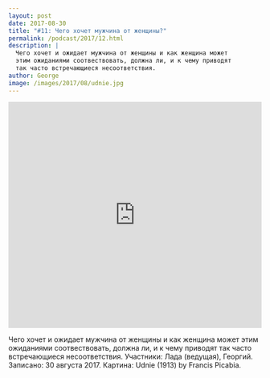 ```yaml
---
layout: post
date: 2017-08-30
title: "#11: Чего хочет мужчина от женщины?"
permalink: /podcast/2017/12.html
description: |
  Чего хочет и ожидает мужчина от женщины и как женщина может
  этим ожиданиями соотвествовать, должна ли, и к чему приводят
  так часто встречающиеся несоответствия.
author: George
image: /images/2017/08/udnie.jpg
---
```


<iframe width="100%" height="450" scrolling="no" frameborder="no" src="https://w.soundcloud.com/player/?url=https%3A//api.soundcloud.com/tracks/340729754&amp;color=ff5500&amp;auto_play=false&amp;hide_related=false&amp;show_comments=true&amp;show_user=true&amp;show_reposts=false&amp;visual=true"></iframe>

Чего хочет и ожидает мужчина от женщины и как женщина может
этим ожиданиями соотвествовать, должна ли, и к чему приводят
так часто встречающиеся несоответствия.
Участники: Лада (ведущая), Георгий.
Записано: 30 августа 2017.
Картина: Udnie (1913) by Francis Picabia.
